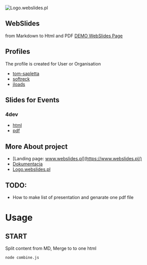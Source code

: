 
![Logo.webslides.pl](https://logo.webslides.pl/2/cover.png)

## WebSlides 
from Markdown to Html and PDF
[DEMO WebSlides Page](https://git.webslides.pl/)

## Profiles 
The profile is created for User or Organisation
+ [tom-sapletta](/tom-sapletta)
+ [softreck](/softreck)
+ [jloads](/jloads)


## Slides for Events

### 4dev
+ [html](https://www.webslides.pl/event/2021/4developers/index.html)
+ [pdf](https://www.webslides.pl/event/2021/4developers/index.html?print-pdf)
  

## More About project
+ [Landing page: www.webslides.pl](https://www.webslides.pl/)
+ [Dokumentacja](https://docs.webslides.pl/)
+ [Logo.webslides.pl](https://logo.webslides.pl/)


## TODO:
+ How to make list of presentation and genarate one pdf file


# Usage


## START

Split content from MD, Merge to to one html 

    node combine.js
    
